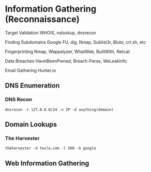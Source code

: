 # Information Gathering (Reconnaissance)

Target Validation WHOIS, nslookup, dnsrecon

Finding Subdomains Google FU, dig, Nmap, Sublist3r, Bluto, crt.sh, etc

Fingerprinting Nmap, Wappalyzer, WhatWeb, BuiltWith, Netcat

Data Breaches HaveIBeenPwned, Breach-Parse, WeLeakInfo

Email Gathering Hunter.io

## DNS Enumeration
### DNS Recon

```
dnsrecon -r 127.0.0.0/24 -n IP -d anything(domain)
```

## Domain Lookups
### The Harvester
```
theharvester -d tesla.com -l 500 -b google
```

## Web Information Gathering